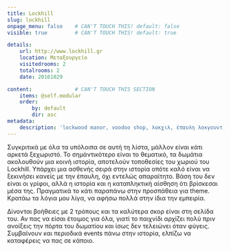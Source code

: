 ```yaml
---
title: Lockhill
slug: lockhill
onpage_menu: false    # CAN'T TOUCH THIS! default: false
visible: true         # CAN'T TOUCH THIS! default: true

details:
    url: http://www.lockhill.gr
    location: Μεταξουργείο
    visitedrooms: 2
    totalrooms: 2
    date: 20161029

content:              # CAN'T TOUCH THIS SECTION
    items: @self.modular
    order:
        by: default
        dir: asc
metadata:
    description: 'lockwood manor, voodoo shop, λοκχιλ, έπαυλη λοκγουντ, beginning'
---
```


Συγκριτικά με όλα τα υπόλοιπα σε αυτή τη λίστα, μάλλον είναι κάτι αρκετά ξεχωριστό. Το σημάντικότερο είναι το θεματικό, τα δωμάτια ακολουθούν μια κοινή ιστορία, αποτελούν τοποθεσίες του χωριού του Lockhill. Υπάρχει μια ασθενής σειρά στην ιστορία
 οπότε καλό είναι να ξεκινήσει κανείς με την έπαυλη, όχι εντελώς απαραίτητο. Βάση του δεν είναι οι γρίφοι, αλλά η ιστορία και η καταπληκτική αίσθηση ότι βρίσκεσαι μέσα της. Πραγματικά το 
 κάτι παραπάνω στην προσπάθεια για theme. Κρατάω τα λόγια μου λίγα, να αφήσω πολλά στην ίδια την εμπειρία.

Δίνονται βοήθειες με 2 τρόπους και τα καλύτερα σκορ είναι στη σελίδα του. Αν πας να είσαι έτοιμος για όλα, γιατί το παιχνίδι αρχίζει πολύ πριν ανοίξεις την πόρτα του δωματίου και ίσως δεν τελειώνει όταν φύγεις.
Συμβαίνουν και περιοδικά events πάνω στην ιστορία, ελπίζω να καταφέρεις να πας σε κάποιο.